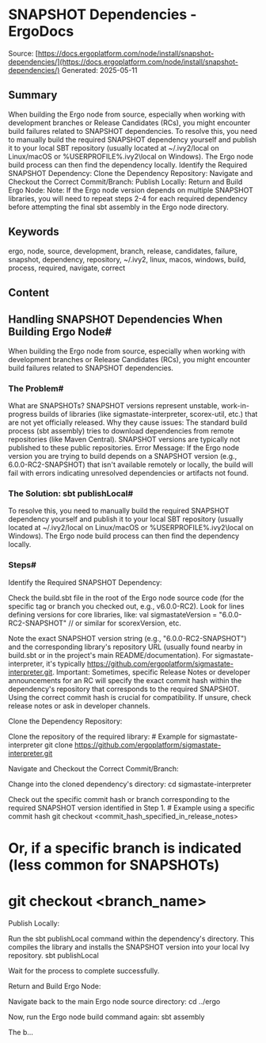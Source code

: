 # SNAPSHOT Dependencies - ErgoDocs
Source: [https://docs.ergoplatform.com/node/install/snapshot-dependencies/](https://docs.ergoplatform.com/node/install/snapshot-dependencies/)
Generated: 2025-05-11

## Summary
When building the Ergo node from source, especially when working with development branches or Release Candidates (RCs), you might encounter build failures related to SNAPSHOT dependencies. To resolve this, you need to manually build the required SNAPSHOT dependency yourself and publish it to your local SBT repository (usually located at ~/.ivy2/local on Linux/macOS or %USERPROFILE%\.ivy2\local on Windows). The Ergo node build process can then find the dependency locally. Identify the Required SNAPSHOT Dependency: Clone the Dependency Repository: Navigate and Checkout the Correct Commit/Branch: Publish Locally: Return and Build Ergo Node: Note: If the Ergo node version depends on multiple SNAPSHOT libraries, you will need to repeat steps 2-4 for each required dependency before attempting the final sbt assembly in the Ergo node directory.

## Keywords
ergo, node, source, development, branch, release, candidates, failure, snapshot, dependency, repository, ~/.ivy2, linux, macos, windows, build, process, required, navigate, correct

## Content
## Handling SNAPSHOT Dependencies When Building Ergo Node#
When building the Ergo node from source, especially when working with development branches or Release Candidates (RCs), you might encounter build failures related to SNAPSHOT dependencies.

### The Problem#
What are SNAPSHOTs? SNAPSHOT versions represent unstable, work-in-progress builds of libraries (like sigmastate-interpreter, scorex-util, etc.) that are not yet officially released.
Why they cause issues: The standard build process (sbt assembly) tries to download dependencies from remote repositories (like Maven Central). SNAPSHOT versions are typically not published to these public repositories.
Error Message: If the Ergo node version you are trying to build depends on a SNAPSHOT version (e.g., 6.0.0-RC2-SNAPSHOT) that isn't available remotely or locally, the build will fail with errors indicating unresolved dependencies or artifacts not found.

### The Solution: sbt publishLocal#
To resolve this, you need to manually build the required SNAPSHOT dependency yourself and publish it to your local SBT repository (usually located at ~/.ivy2/local on Linux/macOS or %USERPROFILE%\.ivy2\local on Windows). The Ergo node build process can then find the dependency locally.

### Steps#
Identify the Required SNAPSHOT Dependency:

Check the build.sbt file in the root of the Ergo node source code (for the specific tag or branch you checked out, e.g., v6.0.0-RC2).
Look for lines defining versions for core libraries, like:
    val sigmastateVersion = "6.0.0-RC2-SNAPSHOT" 
// or similar for scorexVersion, etc.

Note the exact SNAPSHOT version string (e.g., "6.0.0-RC2-SNAPSHOT") and the corresponding library's repository URL (usually found nearby in build.sbt or in the project's main README/documentation). For sigmastate-interpreter, it's typically https://github.com/ergoplatform/sigmastate-interpreter.git.
Important: Sometimes, specific Release Notes or developer announcements for an RC will specify the exact commit hash within the dependency's repository that corresponds to the required SNAPSHOT. Using the correct commit hash is crucial for compatibility. If unsure, check release notes or ask in developer channels.



Clone the Dependency Repository:

Clone the repository of the required library:
    # Example for sigmastate-interpreter
git clone https://github.com/ergoplatform/sigmastate-interpreter.git




Navigate and Checkout the Correct Commit/Branch:

Change into the cloned dependency's directory:
    cd sigmastate-interpreter 

Check out the specific commit hash or branch corresponding to the required SNAPSHOT version identified in Step 1.
    # Example using a specific commit hash
git checkout <commit_hash_specified_in_release_notes> 

# Or, if a specific branch is indicated (less common for SNAPSHOTs)
# git checkout <branch_name>




Publish Locally:

Run the sbt publishLocal command within the dependency's directory. This compiles the library and installs the SNAPSHOT version into your local Ivy repository.
    sbt publishLocal

Wait for the process to complete successfully.



Return and Build Ergo Node:

Navigate back to the main Ergo node source directory:
    cd ../ergo 

Now, run the Ergo node build command again:
    sbt assembly

The b...
